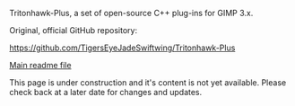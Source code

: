 Tritonhawk-Plus, a set of open-source C++ plug-ins for GIMP 3.x.



Original, official GitHub repository:

https://github.com/TigersEyeJadeSwiftwing/Tritonhawk-Plus



[Main readme file](./README.md)



This page is under construction and it's content is not yet available.  Please check back at a later date for changes and updates.

